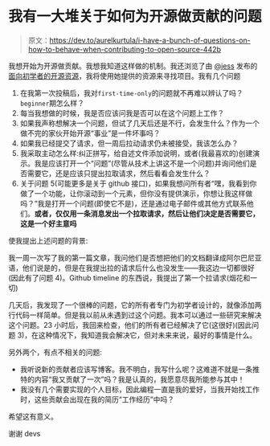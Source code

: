 # 我有一大堆关于如何为开源做贡献的问题

> 原文：<https://dev.to/aurelkurtula/i-have-a-bunch-of-questions-on-how-to-behave-when-contributing-to-open-source-442b>

我想开始为开源做贡献。我想我知道这样做的机制。我还浏览了由 [@jess](https://dev.to/jess) 发布的[面向初学者的开源资源](https://dev.to/jess/open-source-resources-for-beginners)，我将使用她提供的资源来寻找项目。我有几个问题

1.  在我第一次投稿后，我对`first-time-only`的问题就不再难以辨认了吗？`beginner`期怎么样？
2.  每当我想做的时候，我是否应该问我是否可以在这个问题上工作？
3.  如果我声称想解决一个问题，但试了几天后还是不行，会发生什么？作为一个做不完的家伙开始开源“事业”是一件坏事吗？
4.  如果我已经提交了请求，但一周后拉动请求仍未被接受，我该怎么办？
5.  我采取主动怎么样:纠正拼写，给自述文件添加说明，或者(我最喜欢的)创建演示。我是应该打开一个“问题”(尽管从技术上讲这不是一个问题)并询问他们是否需要它，还是应该只提出拉取请求，然后看看会发生什么？
6.  关于问题 5(可能更多是关于 github 接口)，如果我想问所有者“嘿，我看到你做了一个功能，让你滚动到一个元素，但你没有提供演示，你想让我这样做吗？”我是打开一个问题(即使它不是)，还是通过电子邮件或其他方式联系他们。**或者，仅仅用一条消息发出一个拉取请求，然后让他们决定是否需要它，这是一个好主意吗**

使我提出上述问题的背景:

我一周一次写了我的第一篇文章，我问他们是否想把他们的文档翻译成阿尔巴尼亚语，他们说是的，但是在我提出拉的请求后什么也没发生——我这边一切都很好(因此有了问题 4)。Github timeline 的东西说，我提出了第一个拉请求(烟花和一切)

几天后，我发现了一个很棒的问题，它的所有者专门为初学者设计的，就像添加两行代码一样简单。但是我以前从未遇到过这个问题。我本可以通过一些研究来解决这个问题。23 小时后，我回来检查，他们的所有者已经解决了它(这很好)(因此问题 3)，在这种情况下，我知道我会解决它，但对未来来说，最好的事情是什么。

另外两个，有点不相关的问题:

*   我听说新的贡献者应该写博客。我不明白，我写什么呢？这难道不就是一条推特的内容“我又贡献了一次”吗？我是认真的，我愿意尽我所能参与其中！
*   我没有几个需要实现的个人目标，因此编程一直是我的爱好，当我开始找工作时，这些贡献会出现在我的简历“工作经历”中吗？

希望这有意义。

谢谢 devs